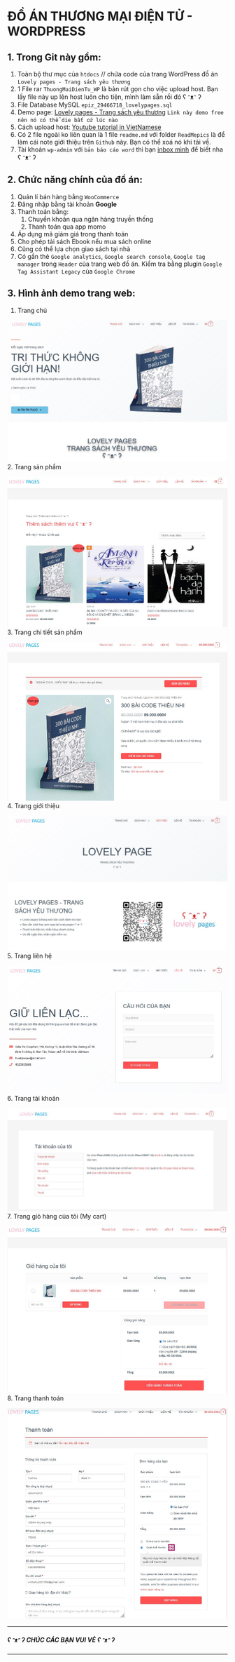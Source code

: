 # ĐỒ ÁN THƯƠNG MẠI ĐIỆN TỬ - WORDPRESS

## 1. Trong Git này gồm: 
1. Toàn bộ thư mục của `htdocs` // chứa code của trang WordPress đồ án `Lovely pages - Trang sách yêu thương`
2. 1 File rar `ThuongMaiDienTu_WP` là bản rút gọn cho việc upload host. Bạn lấy file này up lên host luôn cho tiện, mình làm sẵn rồi đó ʕ ᵔᴥᵔ ʔ
3. File Database MySQL `epiz_29466718_lovelypages.sql`
4. Demo page: [Lovely pages - Trang sách yêu thương](http://lovelypages.lovestoblog.com/) 
`Link này demo free nên nó có thể die bất cứ lúc nào`
5. Cách upload host: [Youtube tutorial in VietNamese](https://youtu.be/9tG3CUERl_Y)
6. Có 2 file ngoài ko liên quan là 1 file `readme.md` với folder `ReadMepics` là để làm cái note giới thiệu trên `Github` này. Bạn có thể xoá nó khi tải về.
7. Tài khoản `wp-admin` với `bản báo cáo word` thì bạn [inbox mình]([https://link](https://www.facebook.com/hitoshi.itamino/)) để biết nha ʕ ᵔᴥᵔ ʔ

## 2. Chức năng chính của đồ án:
1. Quản lí bán hàng bằng `WooCommerce`
2. Đăng nhập bằng tài khoản **Google**
3. Thanh toán bằng:
   1. Chuyển khoản qua ngân hàng truyền thống
   2. Thanh toán qua app momo
4. Áp dụng mã giảm giá trong thanh toán
5. Cho phép tải sách Ebook nếu mua sách online
6. Cũng có thể lựa chọn giao sách tại nhà
7. Có gắn thẻ `Google analytics`, `Google search console`, `Google tag manager` trong `Header` của trang web đồ án. Kiểm tra bằng plugin `Google Tag Assistant Legacy` của `Google Chrome`


## 3. Hình ảnh demo trang web:
1. Trang chủ

![Trang chủ](./ReadMepics/TrangChu.JPG)
2. Trang sản phẩm

![Trang sản phẩm](./ReadMepics/SanPham.JPG)
3. Trang chi tiết sản phẩm

![Trang chi tiết sản phẩm](./ReadMepics/ChiTietSanPham.JPG)
4. Trang giới thiệu

![Trang giới thiệu](./ReadMepics/GioiThieu.JPG)
5. Trang liên hệ

![Trang liên hệ](./ReadMepics/LienHe.JPG)
6. Trang tài khoản

![Trang tài khoản](./ReadMepics/taiKhoan.JPG)
7. Trang giỏ hàng của tôi (My cart)

![Giỏ hàng của tôi ơi](./ReadMepics/MyCart.JPG)
8. Trang thanh toán

![Trang thanh toán](./ReadMepics/ThanhToan.JPG)


----------
##### ʕ ᵔᴥᵔ ʔ CHÚC CÁC BẠN VUI VẺ ʕ ᵔᴥᵔ ʔ

----------
